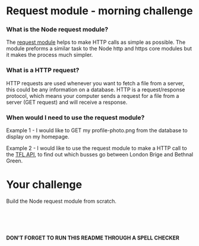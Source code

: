 # Request module - morning challenge

### What is the Node request module?

The [request module](https://github.com/request/request) helps to make HTTP calls as simple as possible. The module preforms a similar task to the Node http and https core modules but it makes the process much simpler. 

### What is a HTTP request? 

HTTP requests are used whenever you want to fetch a file from a server, this could be any information on a database. 
HTTP is a request/response protocol, which means your computer sends a request for a file from a server (GET request) and will receive a response.

### When would I need to use the request module? 

Example 1 - I would like to GET my profile-photo.png from the database to display on my homepage. 

Example 2 - I would like to use the request module to make a HTTP call to the [TFL API](https://api.tfl.gov.uk/), to find out which busses go between London Brige and Bethnal Green. 


# Your challenge 
Build the Node request module from scratch.






<br><br><br><br>
**DON'T FORGET TO RUN THIS README THROUGH A SPELL CHECKER**
